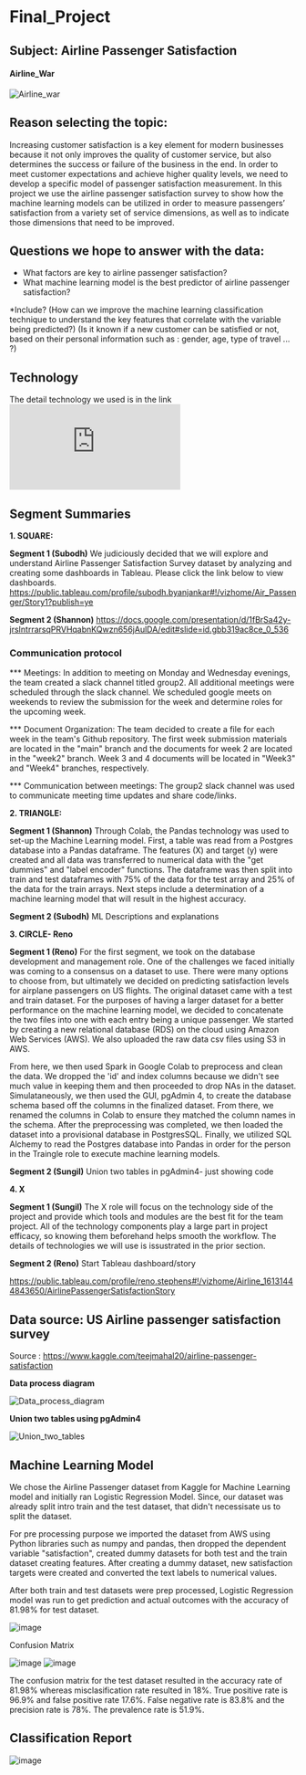 # Final_Project

## Subject: Airline Passenger Satisfaction

#### Airline_War
![Airline_war](images/airline_war.jfif)

## Reason selecting the topic:
Increasing customer satisfaction is a key element for modern businesses because it not only improves the quality of customer service, but also determines the success or failure of the business in the end. In order to meet customer expectations and achieve higher quality levels, we need to develop a specific model of passenger satisfaction measurement. In this project we use the airline passenger satisfaction survey to show how the machine learning models can be utilized in order to measure passengers’ satisfaction from a variety set of service dimensions, as well as to indicate those dimensions that need to be improved.


## Questions we hope to answer with the data:
* What factors are key to airline passenger satisfaction?
* What machine learning model is the best predictor of airline passenger satisfaction?

*Include? (How can we improve the machine learning classification technique to understand the key features that correlate with the variable being predicted?) (Is it known if a new customer can be satisfied or not, based on their personal information such as : gender, age, type of travel ... ?)

## Technology
The detail technology we used is in the link
![technology.md](https://github.com/Subodh2044/Final_Project/blob/Sungil/technology.md)

## Segment Summaries

**1. SQUARE:**

**Segment 1 (Subodh)**
We judiciously decided that we will explore and understand Airline Passenger Satisfaction Survey dataset by analyzing and creating some dashboards in Tableau. Please click the link below to view dashboards.
https://public.tableau.com/profile/subodh.byanjankar#!/vizhome/Air_Passenger/Story1?publish=ye

**Segment 2 (Shannon)**
https://docs.google.com/presentation/d/1fBrSa42y-jrsIntrrarsqPRVHqabnKQwzn656jAulDA/edit#slide=id.gbb319ac8ce_0_536

### Communication protocol
*** Meetings:
In addition to meeting on Monday and Wednesday evenings, the team created a slack channel titled group2. All additional meetings were scheduled through the slack channel. We scheduled google meets on weekends to review the submission for the week and determine roles for the upcoming week. 

*** Document Organization:
The team decided to create a file for each week in the team's Github repository. The first week submission materials are located in the "main" branch and the documents for week 2 are located in the "week2" branch. Week 3 and 4 documents will be located in "Week3" and "Week4" branches, respectively.

*** Communication between meetings:
The group2 slack channel was used to communicate meeting time updates and share code/links.

**2. TRIANGLE:**

**Segment 1 (Shannon)**
Through Colab, the Pandas technology was used to set-up the Machine Learning model. First, a table was read from a Postgres database into a Pandas dataframe. The features (X) and target (y) were created and all data was transferred to numerical data with the "get dummies" and "label encoder" functions. The dataframe was then split into train and test dataframes with 75% of the data for the test array and 25% of the data for the train arrays. Next steps include a determination of a machine learning model that will result in the highest accuracy. 

**Segment 2 (Subodh)**
ML Descriptions and explanations

**3. CIRCLE- Reno**

**Segment 1 (Reno)**
For the first segment, we took on the database development and management role. One of the challenges we faced initially was coming to a consensus on a dataset to use. There were many options to choose from, but ultimately we decided on predicting satisfaction levels for airplane passengers on US flights. The original dataset came with a test and train dataset. For the purposes of having a larger dataset for a better performance on the machine learning model, we decided to concatenate the two files into one with each entry being a unique passenger. We started by creating a new relational database (RDS) on the cloud using Amazon Web Services (AWS). We also uploaded the raw data csv files using S3 in AWS. 

From here, we then used Spark in Google Colab to preprocess and clean the data. We dropped the 'id' and index columns because we didn't see much value in keeping them and then proceeded to drop NAs in the dataset. Simulataneously, we then used the GUI, pgAdmin 4, to create the database schema based off the columns in the finalized dataset. From there, we renamed the columns in Colab to ensure they matched the column names in the schema. After the preprocessing was completed, we then loaded the dataset into a provisional database in PostgresSQL. Finally, we utilized SQL Alchemy to read the Postgres database into Pandas in order for the person in the Traingle role to execute machine learning models. 

**Segment 2 (Sungil)**
Union two tables in pgAdmin4- just showing code

**4. X**

**Segment 1 (Sungil)**
The X role will focus on the technology side of the project and provide which tools and modules are the best fit for the team project. All of the technology components play a large part in project efficacy, so knowing them beforehand helps smooth the workflow. The details of technologies we will use is issustrated in the prior section.

**Segment 2 (Reno)**
Start Tableau dashboard/story

https://public.tableau.com/profile/reno.stephens#!/vizhome/Airline_16131444843650/AirlinePassengerSatisfactionStory

## Data source: US Airline passenger satisfaction survey
Source : https://www.kaggle.com/teejmahal20/airline-passenger-satisfaction

**Data process diagram**

![Data_process_diagram](images/dataprocess.png)

**Union two tables using pgAdmin4**

![Union_two_tables](images/merge_and_createtable.png)

## Machine Learning Model

We chose the Airline Passenger dataset from Kaggle for Machine Learning model and initially ran Logistic Regression Model. Since, our dataset was already split intro train and the test dataset, that didn't necessisate us to split the dataset. 

For pre processing purpose we imported the dataset from AWS using Python libraries such as numpy and pandas, then dropped the dependent variable "satisfaction", created dummy datasets for both test and the train dataset creating features. After creating a dummy dataset, new satisfaction targets were created and converted the text labels to numerical values.

After both train and test datasets were prep processed, Logistic Regression model was run to get prediction and actual outcomes with the accuracy of 81.98% for test dataset. 

![image](https://user-images.githubusercontent.com/67131400/108305370-70a37080-716f-11eb-9f04-b39dce651baa.png)


Confusion Matrix

![image](https://user-images.githubusercontent.com/67131400/108305479-acd6d100-716f-11eb-9cab-8bf7c97adcae.png)
![image](https://user-images.githubusercontent.com/67131400/108305537-ced05380-716f-11eb-90da-ec4c1e7a0037.png)


The confusion matrix for the test dataset resulted in the accuracy rate of 81.98% whereas misclasification rate resulted in 18%. True positive rate is 96.9% and false positive rate 17.6%. False negative rate is 83.8% and the precision rate is 78%. The prevalence rate is 51.9%.

## Classification Report
![image](https://user-images.githubusercontent.com/67131400/108307696-dd206e80-7173-11eb-8311-49a559da376a.png)
